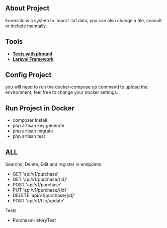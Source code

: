 ## About Project

Eureciclo is a system to import .txt data, you can also change a file, consult or include manually.

## Tools
 
- **[Tests with phpunit](https://phpunit.de/)** 
- **[Laravel Framework](https://laravel.com/)** 

## Config Project

you will need to run the docker-compose up command to upload the environment, feel free to change your docker settings.

## Run Project in Docker

- composer Install 
- php artisan key:generate
- php artisan migrate
- php artisan test

## ALL

Searchs, Delete, Edit and register in endpoints:

-  GET 'api/v1/purchase'
-  GET 'api/v1/purchase/{id}'
-  POST 'api/v1/purchase'
-  PUT 'api/v1/purchase/{id}'
-  DELETE 'api/v1/purchase/{id}'
-  POST 'api/v1/file/update'

Tests

- PurchaseHistoryTest
